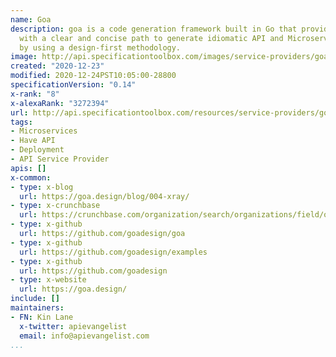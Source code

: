 ```yaml
---
name: Goa
description: goa is a code generation framework built in Go that provides the developer
  with a clear and concise path to generate idiomatic API and Microservice architectures
  by using a design-first methodology.
image: http://api.specificationtoolbox.com/images/service-providers/goa.jpg
created: "2020-12-23"
modified: 2020-12-24PST10:05:00-28800
specificationVersion: "0.14"
x-rank: "8"
x-alexaRank: "3272394"
url: http://api.specificationtoolbox.com/resources/service-providers/goa/
tags:
- Microservices
- Have API
- Deployment
- API Service Provider
apis: []
x-common:
- type: x-blog
  url: https://goa.design/blog/004-xray/
- type: x-crunchbase
  url: https://crunchbase.com/organization/search/organizations/field/organizations/location_identifiers/goa-goa
- type: x-github
  url: https://github.com/goadesign/goa
- type: x-github
  url: https://github.com/goadesign/examples
- type: x-github
  url: https://github.com/goadesign
- type: x-website
  url: https://goa.design/
include: []
maintainers:
- FN: Kin Lane
  x-twitter: apievangelist
  email: info@apievangelist.com
...
```

